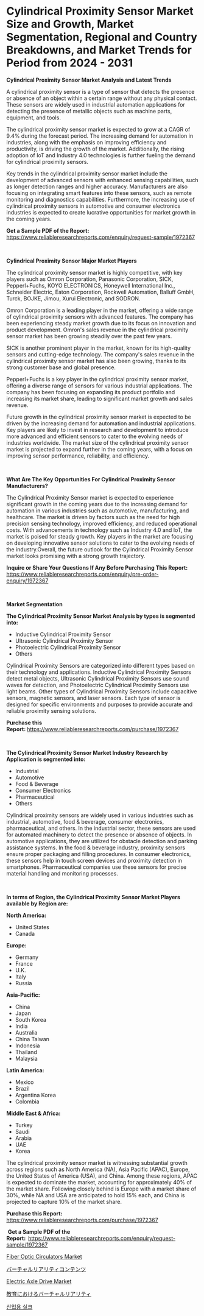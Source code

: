 <p><h1>Cylindrical Proximity Sensor Market Size and Growth, Market Segmentation, Regional and Country Breakdowns, and Market Trends for Period from 2024 -  2031</h1></p><p><strong>Cylindrical Proximity Sensor Market Analysis and Latest Trends</strong></p>
<p><p>A cylindrical proximity sensor is a type of sensor that detects the presence or absence of an object within a certain range without any physical contact. These sensors are widely used in industrial automation applications for detecting the presence of metallic objects such as machine parts, equipment, and tools.</p><p>The cylindrical proximity sensor market is expected to grow at a CAGR of 9.4% during the forecast period. The increasing demand for automation in industries, along with the emphasis on improving efficiency and productivity, is driving the growth of the market. Additionally, the rising adoption of IoT and Industry 4.0 technologies is further fueling the demand for cylindrical proximity sensors.</p><p>Key trends in the cylindrical proximity sensor market include the development of advanced sensors with enhanced sensing capabilities, such as longer detection ranges and higher accuracy. Manufacturers are also focusing on integrating smart features into these sensors, such as remote monitoring and diagnostics capabilities. Furthermore, the increasing use of cylindrical proximity sensors in automotive and consumer electronics industries is expected to create lucrative opportunities for market growth in the coming years.</p></p>
<p><strong>Get a Sample PDF of the Report:&nbsp;</strong> <a href="https://www.reliableresearchreports.com/enquiry/request-sample/1972367">https://www.reliableresearchreports.com/enquiry/request-sample/1972367</a></p>
<p>&nbsp;</p>
<p><strong>Cylindrical Proximity Sensor Major Market Players</strong></p>
<p><p>The cylindrical proximity sensor market is highly competitive, with key players such as Omron Corporation, Panasonic Corporation, SICK, Pepperl+Fuchs, KOYO ELECTRONICS, Honeywell International Inc., Schneider Electric, Eaton Corporation, Rockwell Automation, Balluff GmbH, Turck, BOJKE, Jimou, Xurui Electronic, and SODRON.</p><p>Omron Corporation is a leading player in the market, offering a wide range of cylindrical proximity sensors with advanced features. The company has been experiencing steady market growth due to its focus on innovation and product development. Omron's sales revenue in the cylindrical proximity sensor market has been growing steadily over the past few years.</p><p>SICK is another prominent player in the market, known for its high-quality sensors and cutting-edge technology. The company's sales revenue in the cylindrical proximity sensor market has also been growing, thanks to its strong customer base and global presence.</p><p>Pepperl+Fuchs is a key player in the cylindrical proximity sensor market, offering a diverse range of sensors for various industrial applications. The company has been focusing on expanding its product portfolio and increasing its market share, leading to significant market growth and sales revenue.</p><p>Future growth in the cylindrical proximity sensor market is expected to be driven by the increasing demand for automation and industrial applications. Key players are likely to invest in research and development to introduce more advanced and efficient sensors to cater to the evolving needs of industries worldwide. The market size of the cylindrical proximity sensor market is projected to expand further in the coming years, with a focus on improving sensor performance, reliability, and efficiency.</p></p>
<p>&nbsp;</p>
<p><strong>What Are The Key Opportunities For Cylindrical Proximity Sensor Manufacturers?</strong></p>
<p><p>The Cylindrical Proximity Sensor market is expected to experience significant growth in the coming years due to the increasing demand for automation in various industries such as automotive, manufacturing, and healthcare. The market is driven by factors such as the need for high precision sensing technology, improved efficiency, and reduced operational costs. With advancements in technology such as Industry 4.0 and IoT, the market is poised for steady growth. Key players in the market are focusing on developing innovative sensor solutions to cater to the evolving needs of the industry.Overall, the future outlook for the Cylindrical Proximity Sensor market looks promising with a strong growth trajectory.</p></p>
<p><strong>Inquire or Share Your Questions If Any Before Purchasing This Report:</strong> <a href="https://www.reliableresearchreports.com/enquiry/pre-order-enquiry/1972367">https://www.reliableresearchreports.com/enquiry/pre-order-enquiry/1972367</a></p>
<p>&nbsp;</p>
<p><strong>Market Segmentation</strong></p>
<p><strong>The Cylindrical Proximity Sensor Market Analysis by types is segmented into:</strong></p>
<p><ul><li>Inductive Cylindrical Proximity Sensor</li><li>Ultrasonic Cylindrical Proximity Sensor</li><li>Photoelectric Cylindrical Proximity Sensor</li><li>Others</li></ul></p>
<p><p>Cylindrical Proximity Sensors are categorized into different types based on their technology and applications. Inductive Cylindrical Proximity Sensors detect metal objects, Ultrasonic Cylindrical Proximity Sensors use sound waves for detection, and Photoelectric Cylindrical Proximity Sensors use light beams. Other types of Cylindrical Proximity Sensors include capacitive sensors, magnetic sensors, and laser sensors. Each type of sensor is designed for specific environments and purposes to provide accurate and reliable proximity sensing solutions.</p></p>
<p><strong>Purchase this Report:&nbsp;</strong><a href="https://www.reliableresearchreports.com/purchase/1972367">https://www.reliableresearchreports.com/purchase/1972367</a></p>
<p>&nbsp;</p>
<p><strong>The Cylindrical Proximity Sensor Market Industry Research by Application is segmented into:</strong></p>
<p><ul><li>Industrial</li><li>Automotive</li><li>Food & Beverage</li><li>Consumer Electronics</li><li>Pharmaceutical</li><li>Others</li></ul></p>
<p><p>Cylindrical proximity sensors are widely used in various industries such as industrial, automotive, food & beverage, consumer electronics, pharmaceutical, and others. In the industrial sector, these sensors are used for automated machinery to detect the presence or absence of objects. In automotive applications, they are utilized for obstacle detection and parking assistance systems. In the food & beverage industry, proximity sensors ensure proper packaging and filling procedures. In consumer electronics, these sensors help in touch screen devices and proximity detection in smartphones. Pharmaceutical companies use these sensors for precise material handling and monitoring processes.</p></p>
<p>&nbsp;</p>
<p><strong>In terms of Region, the Cylindrical Proximity Sensor Market Players available by Region are:</strong></p>
<p>
    <p> <strong> North America: </strong>
        <ul>
            <li>United States</li>
            <li>Canada</li>
        </ul>
        </p> 
    <p> <strong> Europe: </strong>
        <ul>
            <li>Germany</li>
            <li>France</li>
            <li>U.K.</li>
            <li>Italy</li>
            <li>Russia</li>
        </ul>
        </p> 
    <p> <strong> Asia-Pacific: </strong>
        <ul>
            <li>China</li>
            <li>Japan</li>
            <li>South Korea</li>
            <li>India</li>
            <li>Australia</li>
            <li>China Taiwan</li>
            <li>Indonesia</li>
            <li>Thailand</li>
            <li>Malaysia</li>
        </ul>
        </p> 
    <p> <strong> Latin America: </strong>
        <ul>
            <li>Mexico</li>
            <li>Brazil</li>
            <li>Argentina Korea</li>
            <li>Colombia</li>
        </ul>
        </p> 
    <p> <strong> Middle East & Africa: </strong>
        <ul>
            <li>Turkey</li>
            <li>Saudi</li>
            <li>Arabia</li>
            <li>UAE</li>
            <li>Korea</li>
        </ul>
    </p>
    </p>
<p><p>The cylindrical proximity sensor market is witnessing substantial growth across regions such as North America (NA), Asia Pacific (APAC), Europe, the United States of America (USA), and China. Among these regions, APAC is expected to dominate the market, accounting for approximately 40% of the market share. Following closely behind is Europe with a market share of 30%, while NA and USA are anticipated to hold 15% each, and China is projected to capture 10% of the market share.</p></p>
<p><strong>Purchase this Report: </strong><a href="https://www.reliableresearchreports.com/purchase/1972367">https://www.reliableresearchreports.com/purchase/1972367</a></p>
<p>&nbsp;<strong>Get a Sample PDF of the Report:&nbsp;&nbsp;</strong><a href="https://www.reliableresearchreports.com/enquiry/request-sample/1972367">https://www.reliableresearchreports.com/enquiry/request-sample/1972367</a></p>
<p><strong></strong></p>
<p><p><a href="https://github.com/brenzgnarento/Market-Research-Report-List-1/blob/main/fiber-optic-circulators-market.md">Fiber Optic Circulators Market</a></p><p><a href="https://github.com/ihabdkwlxs948/Market-Research-Report-List-1/blob/main/200924610772.md">バーチャルリアリティコンテンツ</a></p><p><a href="https://issuu.com/reportprime-2/docs/electric-axle-drive-market-size-2030.pptx">Electric Axle Drive Market</a></p><p><a href="https://github.com/dadanedu33/Market-Research-Report-List-1/blob/main/830646610773.md">教育におけるバーチャルリアリティ</a></p><p><a href="https://github.com/hxzi07639916/Market-Research-Report-List-1/blob/main/28074509885.md">산업용 실크</a></p></p>